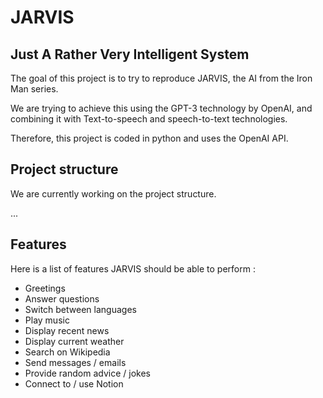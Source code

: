 # JARVIS

## Just A Rather Very Intelligent System

The goal of this project is to try to reproduce JARVIS, the AI from the Iron Man series. 

We are trying to achieve this using the GPT-3 technology by OpenAI, and combining it with Text-to-speech and speech-to-text technologies.

Therefore, this project is coded in python and uses the OpenAI API.

## Project structure

We are currently working on the project structure.

...

## Features 

Here is a list of features JARVIS should be able to perform :

- Greetings
- Answer questions
- Switch between languages
- Play music
- Display recent news
- Display current weather 
- Search on Wikipedia
- Send messages / emails
- Provide random advice / jokes
- Connect to / use Notion